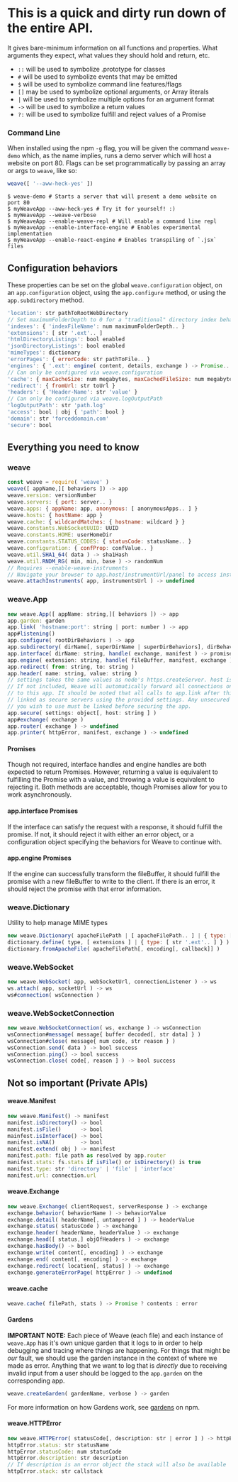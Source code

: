 # This is a quick and dirty run down of the entire API.
It gives bare-minimum information on all functions and properties. What arguments
they expect, what values they should hold and return, etc.

- `::` will be used to symbolize .prototype for classes
- `#` will be used to symbolize events that may be emitted
- `$`  will be used to symbolize command line features/flags
- `[]` may be used to symbolize optional arguments, or Array literals
- `|`  will be used to symbolize multiple options for an argument format
- `->` will be used to symbolize a return values
- `?:` will be used to symbolize fulfill and reject values of a Promise

### Command Line
When installed using the npm `-g` flag, you will be given the command `weave-demo`
which, as the name implies, runs a demo server which will host a website on port 80.
Flags can be set programmatically by passing an array or args to `weave`, like so:
```JavaScript
weave([ '--aww-heck-yes' ])
```

```Shell
$ weave-demo # Starts a server that will present a demo website on port 80
$ myWeaveApp --aww-heck-yes # Try it for yourself! :)
$ myWeaveApp --weave-verbose
$ myWeaveApp --enable-weave-repl # Will enable a command line repl
$ myWeaveApp --enable-interface-engine # Enables experimental implementation
$ myWeaveApp --enable-react-engine # Enables transpiling of `.jsx` files
```

## Configuration behaviors
These properties can be set on the global `weave.configuration` object, on an
`app.configuration` object, using the `app.configure` method, or using the `app.subdirectory` method.

```JavaScript
'location': str pathToRootWebDirectory
// Set maximumFolderDepth to 0 for a "traditional" directory index behavior.
'indexes': { 'indexFileName': num maximumFolderDepth.. }
'extensions': [ str '.ext'.. ]
'htmlDirectoryListings': bool enabled
'jsonDirectoryListings': bool enabled
'mimeTypes': dictionary
'errorPages': { errorCode: str pathToFile.. }
'engines': { '.ext': engine( content, details, exchange ) -> Promise.. }
// Can only be configured via weave.configuration
'cache': { maxCacheSize: num megabytes, maxCachedFileSize: num megabytes }
'redirect': { fromUrl: str toUrl }
'headers': { 'Header-Name': str 'value' }
// Can only be configured via weave.logOutputPath
'logOutputPath': str 'path.log'
'access': bool | obj { 'path': bool }
'domain': str 'forceddomain.com'
'secure': bool
```

## Everything you need to know

### weave
```JavaScript
const weave = require( 'weave' )
weave([ appName,][ behaviors ]) -> app
weave.version: versionNumber
weave.servers: { port: server.. }
weave.apps: { appName: app, anonymous: [ anonymousApps.. ] }
weave.hosts: { hostName: app }
weave.cache: { wildcardMatches: { hostname: wildcard } }
weave.constants.WebSocketUUID: UUID
weave.constants.HOME: userHomeDir
weave.constants.STATUS_CODES: { statusCode: statusName.. }
weave.configuration: { confProp: confValue.. }
weave.util.SHA1_64( data ) -> sha1Hash
weave.util.RNDM_RG( min, min, base ) -> randomNum
// Requires --enable-weave-instruments
// Navigate your browser to app.host/instrumentUrl/panel to access instruments
weave.attachInstruments( app, instrumentsUrl ) -> undefined
```

### weave.App
```JavaScript
new weave.App([ appName: string,][ behaviors ]) -> app
app.garden: garden
app.link( 'hostname:port': string | port: number ) -> app
app#listening()
app.configure( rootDirBehaviors ) -> app
app.subdirectory( dirName[, superDirName | superDirBehaviors], dirBehaviors ) -> app
app.interface( dirName: string, handle( exchange, manifest ) -> promise[, str method | array ['methods'..]] ) -> app
app.engine( extension: string, handle( fileBuffer, manifest, exchange ) -> promise)
app.redirect( from: string, to: string )
app.header( name: string, value: string )
// settings takes the same values as node's https.createServer. host is optional.
// If not included, Weave will automatically forward all connections on port 443
// to this app. It should be noted that all calls to app.link after this will be
// linked as secure servers using the provided settings. Any unsecured hosts that
// you wish to use must be linked before securing the app.
app.secure( settings: object[, host: string ] )
app#exchange( exchange )
app.router( exchange ) -> undefined
app.printer( httpError, manifest, exchange ) -> undefined                   
```

#### Promises
Though not required, interface handles and engine handles are both expected
to return Promises. However, returning a value is equivalent to fulfilling the
Promise with a value, and throwing a value is equivalent to rejecting it.
Both methods are acceptable, though Promises allow for you to work asynchronously.

#### app.interface Promises
If the interface can satisfy the request with a response, it should fulfill
the promise. If not, it should reject it with either an error object, or a
configuration object specifying the behaviors for Weave to continue with.

#### app.engine Promises
If the engine can successfully transform the fileBuffer, it should fulfill the
promise with a new fileBuffer to write to the client. If there is an error, it
should reject the promise with that error information.

### weave.Dictionary
Utility to help manage MIME types
```JavaScript
new weave.Dictionary( apacheFilePath | [ apacheFilePath.. ] | { type: [ str '.ext'.. ].. } ) -> dictionary
dictionary.define( type, [ extensions ] | { type: [ str '.ext'.. ] } )
dictionary.fromApacheFile( apacheFilePath[, encoding[, callback]] )
```

### weave.WebSocket
```JavaScript
new weave.WebSocket( app, webSocketUrl, connectionListener ) -> ws
ws.attach( app, socketUrl ) -> ws
ws#connection( wsConnection )
```

### weave.WebSocketConnection
```JavaScript
new weave.WebSocketConnection( ws, exchange ) -> wsConnection
wsConnection#message( message{ buffer decoded[, str data] } )
wsConnection#close( message{ num code, str reason } )
wsConnection.send( data ) -> bool success
wsConnection.ping() -> bool success
wsConnection.close( code[, reason ] ) -> bool success
```

## Not so important (Private APIs)

#### weave.Manifest
```JavaScript
new weave.Manifest() -> manifest
manifest.isDirectory() -> bool
manifest.isFile()      -> bool
mainfest.isInterface() -> bool
manifest.isNA()        -> bool
manifest.extend( obj ) -> manifest
manifest.path: file path as resolved by app.router
manifest.stats: fs.stats if isFile() or isDirectory() is true
manifest.type: str 'directory' | 'file' | 'interface'
manifest.url: connection.url
```

#### weave.Exchange
```JavaScript
new weave.Exchange( clientRequest, serverResponse ) -> exchange
exchange.behavior( behaviorName ) -> behaviorValue
exchange.detail( headerName[, untampered ] ) -> headerValue
exchange.status( statusCode ) -> exchange
exchange.header( headerName, headerValue ) -> exchange
exchange.head([ status,] objOfHeaders ) -> exchange
exchange.hasBody() -> bool
exchange.write( content[, encoding] ) -> exchange
exchange.end( content[, encoding] ) -> exchange
exchange.redirect( location[, status] ) -> exchange
exchange.generateErrorPage( httpError ) -> undefined
```

#### weave.cache
```JavaScript
weave.cache( filePath, stats ) -> Promise ? contents : error
```

#### Gardens
**IMPORTANT NOTE:** Each piece of Weave (each file) and each instance of `weave.App`
has it's own unique garden that it logs to in order to help debugging and tracing
where things are happening. For things that might be *our* fault, we should use the garden
instance in the context of where we made as error. Anything that we want to log
that is *directly* due to receiving invalid input from a user should be logged to
the `app.garden` on the corresponding app.
```JavaScript
weave.createGarden( gardenName, verbose ) -> garden
```
For more information on how Gardens work, see [gardens](https://www.npmjs.com/package/gardens) on npm.

#### weave.HTTPError
```JavaScript
new weave.HTTPError( statusCode[, description: str | error ] ) -> httpError
httpError.status: str statusName
httpError.statusCode: num statusCode
httpError.description: str description
// If description is an error object the stack will also be available
httpError.stack: str callstack
```
